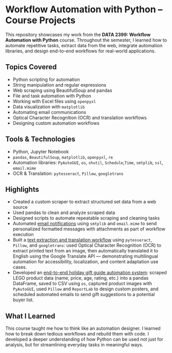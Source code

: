 # Workflow Automation with Python – Course Projects

This repository showcases my work from the **DATA 2399: Workflow Automation with Python** course. Throughout the semester, I learned how to automate repetitive tasks, extract data from the web, integrate automation libraries, and design end-to-end workflows for real-world applications.

## Topics Covered
- Python scripting for automation
- String manipulation and regular expressions
- Web scraping using BeautifulSoup and pandas
- File and task automation with Python
- Working with Excel files using `openpyxl`
- Data visualization with `matplotlib`
- Automating email communications
- Optical Character Recognition (OCR) and translation workflows
- Designing custom automation workflows

## Tools & Technologies
- Python, Jupyter Notebook
- `pandas`, `BeautifulSoup`, `matplotlib`, `openpyxl`, `re`
- Automation libraries: `PyAutoGUI`, `os`, `shutil`, `Schedule`,`Time`, `smtplib`, `ssl`, `email.mime`
- OCR & Translation: `pytesseract`, `Pillow`, `googletrans`

## Highlights
- Created a custom scraper to extract structured set data from a web source
- Used pandas to clean and analyze scraped data
- Designed scripts to automate repeatable scraping and cleaning tasks
- Automated [email notifications](https://github.com/natalie-ava/workflow_automation/blob/main/projects/CA_email_automation.ipynb) using `smtplib` and `email.mime` to send personalized formatted messages with attachments as part of workflow execution
- Built a [text extraction and translation workflow](https://github.com/natalie-ava/workflow_automation/blob/main/projects/Text_Extraction_and_Translation.ipynb) using `pytesseract`, `Pillow`, and `googletrans`: used Optical Character Recognition (OCR) to extract printed text from an image, then automatically translated it to English using the Google Translate API — demonstrating multilingual automation for accessibility, localization, and content adaptation use cases.
- Developed an [end-to-end holiday gift guide automation system](https://github.com/natalie-ava/workflow_automation/blob/main/projects/LEGO_Final_Project.ipynb): scraped LEGO product data (name, price, age, rating, etc.) into a pandas DataFrame, saved to CSV using `os`, captured product images with `PyAutoGUI`, used `Pillow` and `ReportLab` to design custom posters, and scheduled automated emails to send gift suggestions to a potential buyer list.

## What I Learned
This course taught me how to think like an automation designer. I learned how to break down tedious workflows and rebuild them with code. I developed a deeper understanding of how Python can be used not just for analysis, but for streamlining everyday tasks in meaningful ways.
